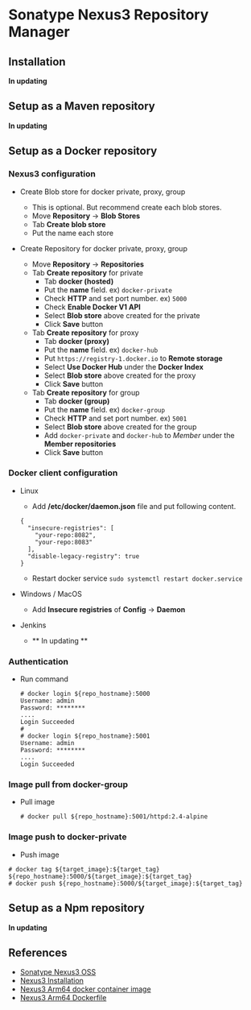 # Sonatype Nexus3 Repository Manager 

## Installation

**In updating**

## Setup as a Maven repository

**In updating**

## Setup as a Docker repository

### Nexus3 configuration

- Create Blob store for docker private, proxy, group
  - This is optional. But recommend create each blob stores.
  - Move **Repository** -> **Blob Stores**
  - Tab **Create blob store**
  - Put the name each store

- Create Repository for docker private, proxy, group
  - Move **Repository** -> **Repositories**
  - Tab **Create repository** for private
    - Tab **docker (hosted)**
    - Put the **name** field. ex) `docker-private`
    - Check **HTTP** and set port number. ex) `5000`
    - Check **Enable Docker V1 API**
    - Select **Blob store** above created for the private
    - Click **Save** button
  - Tab **Create repository** for proxy
    - Tab **docker (proxy)**
    - Put the **name** field. ex) `docker-hub`
    - Put `https://registry-1.docker.io` to **Remote storage**
    - Select **Use Docker Hub** under the **Docker Index**
    - Select **Blob store** above created for the proxy
    - Click **Save** button
  - Tab **Create repository** for group
    - Tab **docker (group)**
    - Put the **name** field. ex) `docker-group`
    - Check **HTTP** and set port number. ex) `5001`
    - Select **Blob store** above created for the group
    - Add `docker-private` and `docker-hub` to *Member* under the **Member repositories**
    - Click **Save** button

### Docker client configuration

- Linux
  - Add **/etc/docker/daemon.json** file and put following content.
  ```
  {
    "insecure-registries": [
      "your-repo:8082",
      "your-repo:8083"
    ],
    "disable-legacy-registry": true
  }
  ```
  - Restart docker service `sudo systemctl restart docker.service`

- Windows / MacOS
  - Add **Insecure registries** of **Config** -> **Daemon**

- Jenkins
  - ** In updating **


### Authentication

- Run command 
  ```
  # docker login ${repo_hostname}:5000
  Username: admin
  Password: ********
  ....
  Login Succeeded
  #
  # docker login ${repo_hostname}:5001
  Username: admin
  Password: ********
  ....
  Login Succeeded
  ```

### Image pull from docker-group

- Pull image
  ```
  # docker pull ${repo_hostname}:5001/httpd:2.4-alpine
  ```

### Image push to docker-private
  - Push image
  ```
  # docker tag ${target_image}:${target_tag} ${repo_hostname}:5000/${target_image}:${target_tag}
  # docker push ${repo_hostname}:5000/${target_image}:${target_tag}
  ```

## Setup as a Npm repository

**In updating**

## References
- [Sonatype Nexus3 OSS](https://www.sonatype.com/nexus/repository-oss)
- [Nexus3 Installation](https://www.fosslinux.com/27838/installing-sonatype-nexus-repository-oss-on-centos-7.htm)
- [Nexus3 Arm64 docker container image](https://hub.docker.com/r/klo2k/nexus3)
- [Nexus3 Arm64 Dockerfile](https://github.com/klo2k/nexus3-docker)
